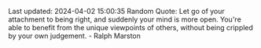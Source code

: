 Last updated: 2024-04-02 15:00:35
Random Quote: Let go of your attachment to being right, and suddenly your mind is more open. You're able to benefit from the unique viewpoints of others, without being crippled by your own judgement. - Ralph Marston
